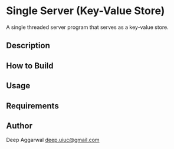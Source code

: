 Single Server (Key-Value Store)
===============================

A single threaded server program that serves as a key-value store.  

Description
-----------

How to Build
------------

Usage
-----


Requirements
------------

Author
------
Deep Aggarwal
deep.uiuc@gmail.com

